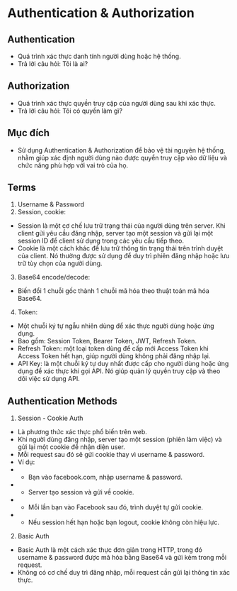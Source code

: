 # Authentication & Authorization
## Authentication
- Quá trình xác thực danh tính người dùng hoặc hệ thống.
- Trả lời câu hỏi: Tôi là ai?
## Authorization
- Quá trình xác thực quyền truy cập của người dùng sau khi xác thực.
- Trả lời câu hỏi: Tôi có quyền làm gì?
## Mục đích
- Sử dụng Authentication & Authorization để bảo vệ tài nguyên hệ thống, nhằm giúp xác định người dùng nào được quyền truy cập vào dữ liệu và chức năng phù hợp với vai trò của họ.
## Terms
1. Username & Password
2. Session, cookie:
- Session là một cơ chế lưu trữ trạng thái của người dùng trên server. Khi client gửi yêu cầu đăng nhập, server tạo một session và gửi lại một session ID để client sử dụng trong các yêu cầu tiếp theo.
- Cookie là một cách khác để lưu trữ thông tin trạng thái trên trình duyệt của client. Nó thường được sử dụng để duy trì phiên đăng nhập hoặc lưu trữ tùy chọn của người dùng.
3. Base64 encode/decode:
- Biến đổi 1 chuỗi gốc thành 1 chuỗi mã hóa theo thuật toán mã hóa Base64.
4. Token:
- Một chuỗi ký tự ngẫu nhiên dùng để xác thực người dùng hoặc ứng dụng.
- Bao gồm: Session Token, Bearer Token, JWT, Refresh Token.
- Refresh Token: một loại token dùng để cấp mới Access Token khi Access Token hết hạn, giúp người dùng không phải đăng nhập lại.
- API Key: là một chuỗi ký tự duy nhất được cấp cho người dùng hoặc ứng dụng để xác thực khi gọi API. Nó giúp quản lý quyền truy cập và theo dõi việc sử dụng API.
## Authentication Methods
1. Session - Cookie Auth
- Là phương thức xác thực phổ biến trên web.
- Khi người dùng đăng nhập, server tạo một session (phiên làm việc) và gửi lại một cookie để nhận diện user.
- Mỗi request sau đó sẽ gửi cookie thay vì username & password.
- Ví dụ: 
- - Bạn vào facebook.com, nhập username & password.
- - Server tạo session và gửi về cookie.
- - Mỗi lần bạn vào Facebook sau đó, trình duyệt tự gửi cookie.
- - Nếu session hết hạn hoặc bạn logout, cookie không còn hiệu lực.
2. Basic Auth
- Basic Auth là một cách xác thực đơn giản trong HTTP, trong đó username & password được mã hóa bằng Base64 và gửi kèm trong mỗi request.
- Không có cơ chế duy trì đăng nhập, mỗi request cần gửi lại thông tin xác thực.

